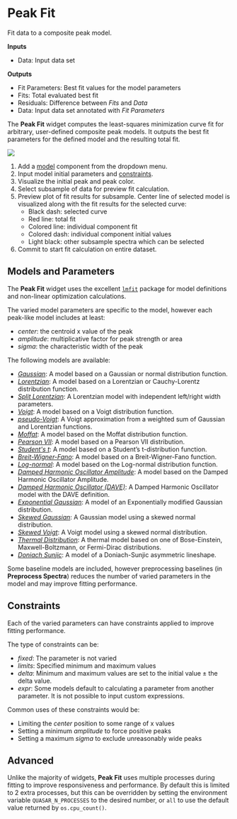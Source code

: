 Peak Fit
========

Fit data to a composite peak model.

**Inputs**

 - Data: Input data set

**Outputs**

 - Fit Parameters: Best fit values for the model parameters
 - Fits: Total evaluated best fit
 - Residuals: Difference between *Fits* and *Data*
 - Data: Input data set annotated with *Fit Parameters*

The **Peak Fit** widget computes the least-squares minimization curve fit for arbitrary, 
user-defined composite peak models. It outputs the best fit parameters for the defined model and the
resulting total fit.

![](images/Peak-Fit-stamped.png)

1. Add a [model](#models-and-parameters) component from the dropdown menu.
2. Input model initial parameters and [constraints](#constraints).
3. Visualize the initial peak and peak color.
4. Select subsample of data for preview fit calculation.
5. Preview plot of fit results for subsample. Center line of selected model is visualized along with
the fit results for the selected curve:
   - Black dash: selected curve
   - Red line: total fit
   - Colored line: individual component fit
   - Colored dash: individual component initial values
   - Light black: other subsample spectra which can be selected
6. Commit to start fit calculation on entire dataset.

Models and Parameters
---------------------

The **Peak Fit** widget uses the excellent [`lmfit`](https://lmfit.github.io/lmfit-py/index.html) package
for model definitions and non-linear optimization calculations.

The varied model parameters are specific to the model, however each peak-like model includes at least:

 - *center*: the centroid x value of the peak
 - *amplitude*: multiplicative factor for peak strength or area
 - *sigma*: the characteristic width of the peak

The following models are available:

 - [*Gaussian*](https://lmfit.github.io/lmfit-py/builtin_models.html#lmfit.models.GaussianModel): 
   A model based on a Gaussian or normal distribution function.
 - [*Lorentzian*](https://lmfit.github.io/lmfit-py/builtin_models.html#lmfit.models.LorentzianModel): 
   A model based on a Lorentzian or Cauchy-Lorentz distribution function.
 - [*Split Lorentzian*](https://lmfit.github.io/lmfit-py/builtin_models.html#lmfit.models.SplitLorentzianModel): 
   A Lorentzian model with independent left/right width parameters.
 - [*Voigt*](https://lmfit.github.io/lmfit-py/builtin_models.html#lmfit.models.VoigtModel): 
   A model based on a Voigt distribution function.
 - [*pseudo-Voigt*](https://lmfit.github.io/lmfit-py/builtin_models.html#lmfit.models.PseudoVoigtModel): 
   A Voigt approximation from a weighted sum of Gaussian and Lorentzian functions.
 - [*Moffat*](https://lmfit.github.io/lmfit-py/builtin_models.html#lmfit.models.MoffatModel): 
   A model based on the Moffat distribution function.
 - [*Pearson VII*](https://lmfit.github.io/lmfit-py/builtin_models.html#lmfit.models.Pearson7Model): 
   A model based on a Pearson VII distribution.
 - [*Student's t*](https://lmfit.github.io/lmfit-py/builtin_models.html#lmfit.models.StudentsTModel): 
   A model based on a Student’s t-distribution function.
 - [*Breit-Wigner-Fano*](https://lmfit.github.io/lmfit-py/builtin_models.html#lmfit.models.BreitWignerModel): 
   A model based on a Breit-Wigner-Fano function.
 - [*Log-normal*](https://lmfit.github.io/lmfit-py/builtin_models.html#lmfit.models.LognormalModel): 
   A model based on the Log-normal distribution function.
 - [*Damped Harmonic Oscillator Amplitude*](https://lmfit.github.io/lmfit-py/builtin_models.html#lmfit.models.DampedOscillatorModel): 
   A model based on the Damped Harmonic Oscillator Amplitude.
 - [*Damped Harmonic Oscillator (DAVE)*](https://lmfit.github.io/lmfit-py/builtin_models.html#lmfit.models.DampedHarmonicOscillatorModel):
   A Damped Harmonic Oscillator model with the DAVE definition.
 - [*Exponential Gaussian*](https://lmfit.github.io/lmfit-py/builtin_models.html#lmfit.models.ExponentialGaussianModel):
   A model of an Exponentially modified Gaussian distribution.
 - [*Skewed Gaussian*](https://lmfit.github.io/lmfit-py/builtin_models.html#lmfit.models.SkewedGaussianModel): 
   A Gaussian model using a skewed normal distribution.
 - [*Skewed Voigt*](https://lmfit.github.io/lmfit-py/builtin_models.html#lmfit.models.SkewedVoigtModel): 
   A Voigt model using a skewed normal distribution.
 - [*Thermal Distribution*](https://lmfit.github.io/lmfit-py/builtin_models.html#lmfit.models.ThermalDistributionModel):
   A thermal model based on one of Bose-Einstein, Maxwell-Boltzmann, or Fermi-Dirac distributions.
 - [*Doniach Sunjic*](https://lmfit.github.io/lmfit-py/builtin_models.html#lmfit.models.DoniachModel): 
   A model of a Doniach-Sunjic asymmetric lineshape.

Some baseline models are included, however preprocessing baselines (in **Preprocess Spectra**)
reduces the number of varied parameters in the model and may improve fitting performance.

Constraints
-----------

Each of the varied parameters can have constraints applied to improve fitting performance.

The type of constraints can be:

 - *fixed*: The parameter is not varied
 - *limits*: Specified minimum and maximum values
 - *delta*: Minimum and maximum values are set to the initial value ± the delta value.
 - *expr*: Some models default to calculating a parameter from another parameter. It is not possible
   to input custom expressions.
   
Common uses of these constraints would be:

 - Limiting the *center* position to some range of x values
 - Setting a minimum *amplitude* to force positive peaks
 - Setting a maximum *sigma* to exclude unreasonably wide peaks

Advanced
--------

Unlike the majority of widgets, **Peak Fit** uses multiple processes during fitting to improve 
responsiveness and performance. By default this is limited to 2 extra processes, but this can be
overridden by setting the environment variable `QUASAR_N_PROCESSES` to the desired number, or `all`
to use the default value returned by `os.cpu_count()`.
